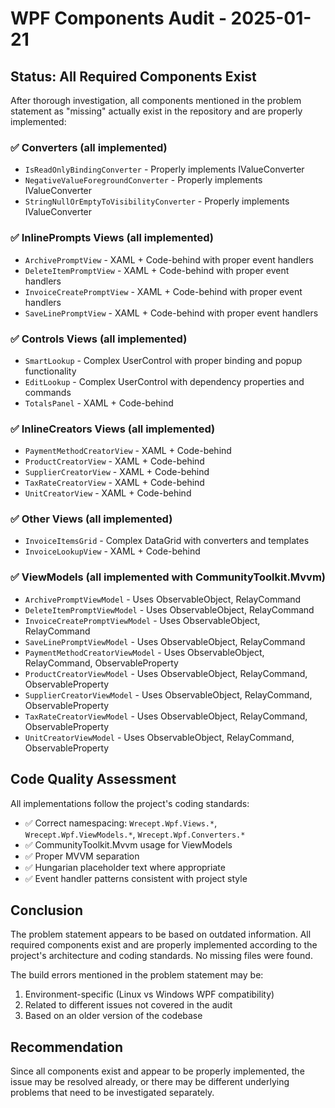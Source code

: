 # WPF Components Audit - 2025-01-21

## Status: All Required Components Exist

After thorough investigation, all components mentioned in the problem statement as "missing" actually exist in the repository and are properly implemented:

### ✅ Converters (all implemented)
- `IsReadOnlyBindingConverter` - Properly implements IValueConverter
- `NegativeValueForegroundConverter` - Properly implements IValueConverter  
- `StringNullOrEmptyToVisibilityConverter` - Properly implements IValueConverter

### ✅ InlinePrompts Views (all implemented)
- `ArchivePromptView` - XAML + Code-behind with proper event handlers
- `DeleteItemPromptView` - XAML + Code-behind with proper event handlers
- `InvoiceCreatePromptView` - XAML + Code-behind with proper event handlers
- `SaveLinePromptView` - XAML + Code-behind with proper event handlers

### ✅ Controls Views (all implemented)
- `SmartLookup` - Complex UserControl with proper binding and popup functionality
- `EditLookup` - Complex UserControl with dependency properties and commands
- `TotalsPanel` - XAML + Code-behind

### ✅ InlineCreators Views (all implemented)
- `PaymentMethodCreatorView` - XAML + Code-behind
- `ProductCreatorView` - XAML + Code-behind  
- `SupplierCreatorView` - XAML + Code-behind
- `TaxRateCreatorView` - XAML + Code-behind
- `UnitCreatorView` - XAML + Code-behind

### ✅ Other Views (all implemented)
- `InvoiceItemsGrid` - Complex DataGrid with converters and templates
- `InvoiceLookupView` - XAML + Code-behind

### ✅ ViewModels (all implemented with CommunityToolkit.Mvvm)
- `ArchivePromptViewModel` - Uses ObservableObject, RelayCommand
- `DeleteItemPromptViewModel` - Uses ObservableObject, RelayCommand
- `InvoiceCreatePromptViewModel` - Uses ObservableObject, RelayCommand
- `SaveLinePromptViewModel` - Uses ObservableObject, RelayCommand
- `PaymentMethodCreatorViewModel` - Uses ObservableObject, RelayCommand, ObservableProperty
- `ProductCreatorViewModel` - Uses ObservableObject, RelayCommand, ObservableProperty
- `SupplierCreatorViewModel` - Uses ObservableObject, RelayCommand, ObservableProperty
- `TaxRateCreatorViewModel` - Uses ObservableObject, RelayCommand, ObservableProperty
- `UnitCreatorViewModel` - Uses ObservableObject, RelayCommand, ObservableProperty

## Code Quality Assessment

All implementations follow the project's coding standards:
- ✅ Correct namespacing: `Wrecept.Wpf.Views.*`, `Wrecept.Wpf.ViewModels.*`, `Wrecept.Wpf.Converters.*`
- ✅ CommunityToolkit.Mvvm usage for ViewModels
- ✅ Proper MVVM separation
- ✅ Hungarian placeholder text where appropriate
- ✅ Event handler patterns consistent with project style

## Conclusion

The problem statement appears to be based on outdated information. All required components exist and are properly implemented according to the project's architecture and coding standards. No missing files were found.

The build errors mentioned in the problem statement may be:
1. Environment-specific (Linux vs Windows WPF compatibility)
2. Related to different issues not covered in the audit
3. Based on an older version of the codebase

## Recommendation

Since all components exist and appear to be properly implemented, the issue may be resolved already, or there may be different underlying problems that need to be investigated separately.